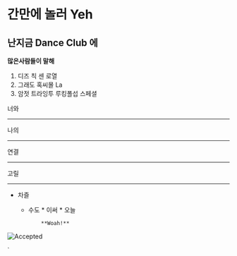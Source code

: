 간만에 놀러 Yeh
=============
난지금 Dance Club 에
-----------------

**많은사람들이 말해**

1. 디즈 칙 센 로열
3. 그래도 혹씨몰 La
2. 암젓 트라잉투 루킹폴섭 스페셜

너와

---

나의

---

연결

---

고릴

----

* 차즐
  * 수도
	    * 이써
		    * 오늘
		  
		    **Woah!**
![Accepted](https://t1.daumcdn.net/cfile/tistory/9961E0475B3C86BC2C)

`
